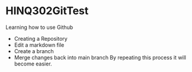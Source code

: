 # HINQ302GitTest
Learning how to use Github
* Creating a Repository
* Edit a markdown file
* Create a branch
* Merge changes back into main branch
By repeating this process it will become easier.

